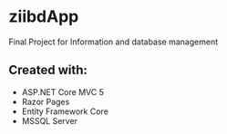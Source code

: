 # ziibdApp
Final Project for Information and database management
## Created with:
- ASP.NET Core MVC 5
- Razor Pages
- Entity Framework Core
- MSSQL Server
